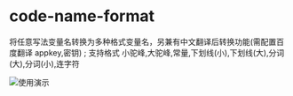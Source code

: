# code-name-format

将任意写法变量名转换为多种格式变量名，另兼有中文翻译后转换功能(需配置百度翻译 appkey,密钥) ; 支持格式 小驼峰,大驼峰,常量,下划线(小),下划线(大),分词(大),分词(小),连字符

![使用演示](https://img2.imgtp.com/2024/04/29/pdgzKmBm.gif)

